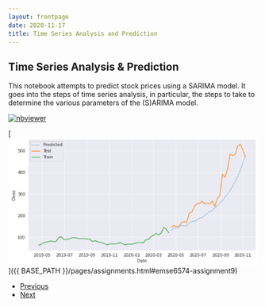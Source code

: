 ```yaml
---
layout: frontpage
date: 2020-11-17
title: Time Series Analysis and Prediction
---
```


## Time Series Analysis & Prediction

This notebook attempts to predict stock prices using a SARIMA model. It goes into the steps of time series analysis, in particular, the steps to take to determine the various parameters of the (S)ARIMA model.

[![nbviewer](https://raw.githubusercontent.com/jupyter/design/master/logos/Badges/nbviewer_badge.svg)](https://nbviewer.jupyter.org/github/msalceda/msalceda.github.io/blob/master/assets/emse6574_assignments/Week_9_Assignment_Michael_Salceda.ipynb)

[![HW9 Time Series Prediction](/assets/pics/portfolio_pics/emse6574_hw9_timeseries.png)]({{ BASE_PATH }}/pages/assignments.html#emse6574-assignment9)

<div class="navbar">
  <div class="navbar-inner">
      <ul class="nav">
          <li><a href="seas6401_hw3_capstone.html">Previous</a></li>
          <li><a href="emse6574_hw8_genetic_algo">Next</a></li>
      </ul>
  </div>
</div>

